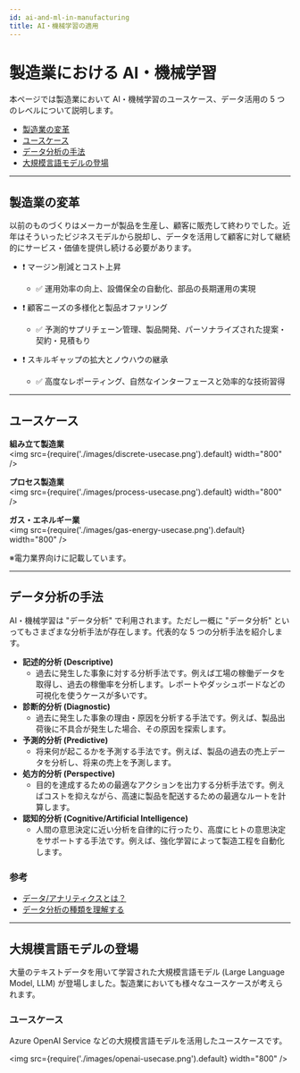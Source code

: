 ```yaml
---
id: ai-and-ml-in-manufacturing
title: AI・機械学習の適用
---
```

# 製造業における AI・機械学習
本ページでは製造業において AI・機械学習のユースケース、データ活用の 5 つのレベルについて説明します。

- [製造業の変革](#製造業の変革)
- [ユースケース](#ユースケース)
- [データ分析の手法](#データ分析の手法)
- [大規模言語モデルの登場](#大規模言語モデルの登場)

---
## 製造業の変革
以前のものづくりはメーカーが製品を生産し、顧客に販売して終わりでした。近年はそういったビジネスモデルから脱却し、データを活用して顧客に対して継続的にサービス・価値を提供し続ける必要があります。

- :exclamation: マージン削減とコスト上昇
  - :white_check_mark: 運用効率の向上、設備保全の自動化、部品の長期運用の実現

- :exclamation: 顧客ニーズの多様化と製品オファリング
  - :white_check_mark: 予測的サプリチェーン管理、製品開発、パーソナライズされた提案・契約・見積もり

- :exclamation: スキルギャップの拡大とノウハウの継承
  - :white_check_mark: 高度なレポーティング、自然なインターフェースと効率的な技術習得

---

## ユースケース
**組み立て製造業**<br/>
<img src={require('./images/discrete-usecase.png').default} width="800" /><br />


**プロセス製造業**<br/>
<img src={require('./images/process-usecase.png').default} width="800" /><br />

**ガス・エネルギー業**<br/>
<img src={require('./images/gas-energy-usecase.png').default} width="800" /><br />

※電力業界向けに記載しています。

---

## データ分析の手法
AI・機械学習は "データ分析" で利用されます。ただし一概に "データ分析" といってもさまざまな分析手法が存在します。代表的な 5 つの分析手法を紹介します。

- **記述的分析 (Descriptive)**
  - 過去に発生した事象に対する分析手法です。例えば工場の稼働データを取得し、過去の稼働率を分析します。レポートやダッシュボードなどの可視化を使うケースが多いです。
- **診断的分析 (Diagnostic)**
  - 過去に発生した事象の理由・原因を分析する手法です。例えば、製品出荷後に不具合が発生した場合、その原因を探索します。
- **予測的分析 (Predictive)**
  - 将来何が起こるかを予測する手法です。例えば、製品の過去の売上データを分析し、将来の売上を予測します。
- **処方的分析 (Perspective)**
  - 目的を達成するための最適なアクションを出力する分析手法です。例えばコストを抑えながら、高速に製品を配送するための最適なルートを計算します。
- **認知的分析 (Cognitive/Artificial Intelligence)**
  - 人間の意思決定に近い分析を自律的に行ったり、高度にヒトの意思決定をサポートする手法です。例えば、強化学習によって製造工程を自動化します。

### 参考
- [データ/アナリティクスとは？](https://www.gartner.co.jp/ja/topics/data-and-analytics)
- [データ分析の種類を理解する](https://learn.microsoft.com/ja-jp/training/modules/understand-concepts-of-data-analytics/2-understand-data-analytics-types)

---
## 大規模言語モデルの登場

大量のテキストデータを用いて学習された大規模言語モデル (Large Language Model, LLM) が登場しました。製造業においても様々なユースケースが考えられます。

### ユースケース 
Azure OpenAI Service などの大規模言語モデルを活用したユースケースです。

<img src={require('./images/openai-usecase.png').default} width="800" /><br />




